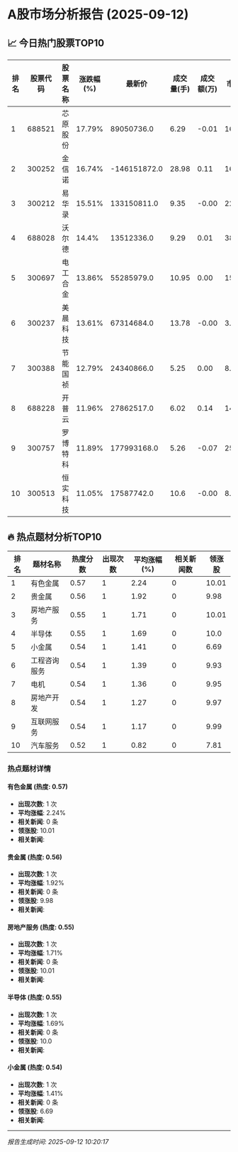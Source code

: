 # A股市场分析报告 (2025-09-12)

## 📈 今日热门股票TOP10

| 排名 | 股票代码 | 股票名称 | 涨跌幅(%) | 最新价 | 成交量(手) | 成交额(万) | 市盈率 | 市值(亿) |
|------|----------|----------|-----------|--------|------------|------------|--------|----------|
| 1 | 688521 | 芯原股份 | 17.79% | 89050736.0 | 6.29 | -0.01 | 165.0 | -0.00 |
| 2 | 300252 | 金信诺 | 16.74% | -146151872.0 | 28.98 | 0.11 | 16.01 | 0.00 |
| 3 | 300212 | 易华录 | 15.51% | 133150811.0 | 9.35 | -0.00 | 22.91 | 0.00 |
| 4 | 688028 | 沃尔德 | 14.4% | 13512336.0 | 9.29 | 0.01 | 38.01 | -0.00 |
| 5 | 300697 | 电工合金 | 13.86% | 55285979.0 | 10.95 | 0.00 | 15.4 | 0.00 |
| 6 | 300237 | 美晨科技 | 13.61% | 67314684.0 | 13.78 | -0.00 | 3.4 | 0.00 |
| 7 | 300388 | 节能国祯 | 12.79% | 24340866.0 | 5.25 | 0.00 | 8.53 | -0.00 |
| 8 | 688228 | 开普云 | 11.96% | 27862517.0 | 6.02 | 0.14 | 145.0 | 0.00 |
| 9 | 300757 | 罗博特科 | 11.89% | 177993168.0 | 5.26 | -0.07 | 258.87 | -0.00 |
| 10 | 300513 | 恒实科技 | 11.05% | 17587742.0 | 10.6 | -0.00 | 8.88 | -0.00 |

## 🔥 热点题材分析TOP10

| 排名 | 题材名称 | 热度分数 | 出现次数 | 平均涨幅(%) | 相关新闻数 | 领涨股 |
|------|----------|----------|----------|-------------|------------|--------|
| 1 | 有色金属 | 0.57 | 1 | 2.24 | 0 | 10.01 |
| 2 | 贵金属 | 0.56 | 1 | 1.92 | 0 | 9.98 |
| 3 | 房地产服务 | 0.55 | 1 | 1.71 | 0 | 10.01 |
| 4 | 半导体 | 0.55 | 1 | 1.69 | 0 | 10.0 |
| 5 | 小金属 | 0.54 | 1 | 1.41 | 0 | 6.69 |
| 6 | 工程咨询服务 | 0.54 | 1 | 1.39 | 0 | 9.93 |
| 7 | 电机 | 0.54 | 1 | 1.36 | 0 | 9.95 |
| 8 | 房地产开发 | 0.54 | 1 | 1.27 | 0 | 9.97 |
| 9 | 互联网服务 | 0.54 | 1 | 1.17 | 0 | 9.99 |
| 10 | 汽车服务 | 0.52 | 1 | 0.82 | 0 | 7.81 |

### 热点题材详情


#### 有色金属 (热度: 0.57)
- **出现次数**: 1 次
- **平均涨幅**: 2.24%
- **相关新闻**: 0 条
- **领涨股**: 10.01
- **相关新闻**:

#### 贵金属 (热度: 0.56)
- **出现次数**: 1 次
- **平均涨幅**: 1.92%
- **相关新闻**: 0 条
- **领涨股**: 9.98
- **相关新闻**:

#### 房地产服务 (热度: 0.55)
- **出现次数**: 1 次
- **平均涨幅**: 1.71%
- **相关新闻**: 0 条
- **领涨股**: 10.01
- **相关新闻**:

#### 半导体 (热度: 0.55)
- **出现次数**: 1 次
- **平均涨幅**: 1.69%
- **相关新闻**: 0 条
- **领涨股**: 10.0
- **相关新闻**:

#### 小金属 (热度: 0.54)
- **出现次数**: 1 次
- **平均涨幅**: 1.41%
- **相关新闻**: 0 条
- **领涨股**: 6.69
- **相关新闻**:

---
*报告生成时间: 2025-09-12 10:20:17*
